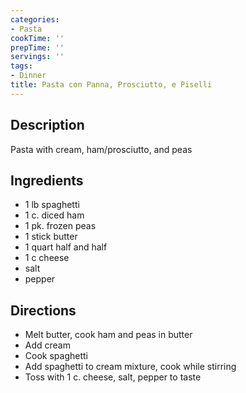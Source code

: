 ```yaml
---
categories:
- Pasta
cookTime: ''
prepTime: ''
servings: ''
tags:
- Dinner
title: Pasta con Panna, Prosciutto, e Piselli
---
```


## Description 

Pasta with cream, ham/prosciutto, and peas

## Ingredients 

* 1 lb spaghetti
* 1 c. diced ham
* 1 pk. frozen peas
* 1 stick butter
* 1 quart half and half
* 1 c cheese
* salt
* pepper

## Directions 

* Melt butter, cook ham and peas in butter
* Add cream
* Cook spaghetti
* Add spaghetti to cream mixture, cook while stirring
* Toss with 1 c. cheese, salt, pepper to taste